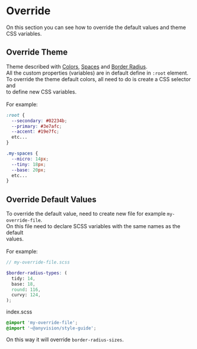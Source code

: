 # Override
On this section you can see how to override the default values and theme CSS variables.


## Override Theme
Theme described with [Colors](VARIABLES.md#colors), [Spaces](VARIABLES.md#spaces) and [Border Radius](VARIABLES.md#radius).
<br/>
All the custom properties (variables) are in default define in ``:root`` element.
<br/>
To override the theme default colors, all need to do is create a CSS selector and 
<br/>
to define new CSS variables.
<br/>
<br/>
For example:

``` scss
:root {
  --secondary: #02234b;
  --primary: #3e7afc;
  --accent: #19e7fc;
  etc...
}

.my-spaces {
  --micro: 14px;
  --tiny: 18px;
  --base: 20px;
  etc...
}
```

## Override Default Values
To override the default value, need to create new file for example `my-override-file`.
<br/>
On this file need to declare SCSS variables with the same names as the default
<br/>
values.
<br/>
<br/>
For example:

``` scss
// my-override-file.scss

$border-radius-types: (
  tidy: 14,
  base: 18,
  round: 116,
  curvy: 124,
);
```
index.scss
``` scss
@import 'my-override-file';
@import '~@anyvision/style-guide';
```
On this way it will override `border-radius-sizes`.
